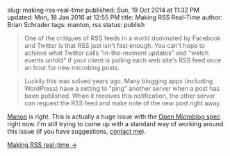 slug: making-rss-real-time
published: Sun, 19 Oct 2014 at 11:32 PM
updated: Mon, 18 Jan 2016 at 12:55 PM
title: Making RSS Real-Time
author: Brian Schrader
tags: manton, rss
status: publish

> One of the critiques of RSS feeds in a world dominated by Facebook and Twitter is that RSS just isn't fast enough. You can't hope to achieve what Twitter calls "in-the-moment updates" and "watch events unfold" if your client is polling each web site's RSS feed once an hour for new microblog posts.

> Luckily this was solved years ago. Many blogging apps (including WordPress) have a setting to "ping" another server when a post has been published. When it receives this notification, the other server can request the RSS feed and make note of the new post right away.

[Manon](http://www.manton.org) is right. This is actually a huge issue with the [Open Microblog spec][1] right now. I'm still trying to come up with a standard way of working around this issue (if you have suggestions, [contact me][2]).

[1]: https://github.com/Sonictherocketman/Open-Microblog
[2]: http://brianschrader.com/about/

[Making RSS real-time &#8594;](http://www.manton.org/2014/10/making-rss-real-time.html)